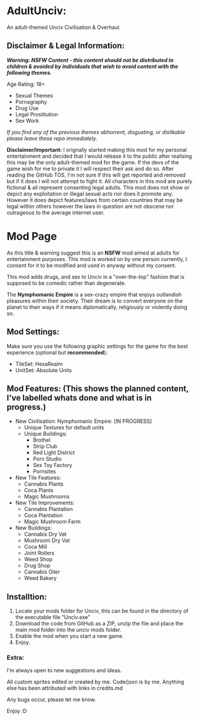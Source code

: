 
# AdultUnciv:
An adult-themed Unciv Civilisation & Overhaul.

## Disclaimer & Legal Information:

***Warning: NSFW Content - this content should not be distributed to children & avoided by individuals that wish to avoid content with the following themes.***

Age Rating: 18+
- Sexual Themes
- Pornagraphy
- Drug Use
- Legal Prostitution
- Sex Work

*If you find any of the previous themes abhorrent, disgusting, or dislikable please leave these repo immediately.*

**Disclaimer/Important:** I orignally started making this mod for my personal entertainment and decided that I would release it to the public after realising this may be the only adult-themed mod for the game. If the devs of the game wish for me to private it I will respect their ask and do so. After reading the GitHub TOS, I'm not sure if this will get reported and removed but if it does I will not attempt to fight it. All characters in this mod are purely fictional & all represent consenting legal adults. This mod does not show or depict any exploitation or illegal sexual acts nor does it promote any. However it does depict features/laws from certain countries that may be legal within others however the laws in question are not obscene nor outrageous to the average internet user.

# Mod Page

As this title & warning suggest this is an **NSFW** mod aimed at adults for entertainment purposes. This mod is worked on by one person currently, I consent for it to be modified and used in anyway without my consent.

This mod adds drugs, and sex to Unciv in a "over-the-top" fashion that is supposed to be comedic rather than degenerate.

The **Nymphomanic Empire** is a sex-crazy empire that enjoys outlandish pleasures within their society. Their dream is to convert everyone on the planet to their ways if it means diplomatically, religiously or violently doing so.

## Mod Settings:
Make sure you use the following graphic settings for the game for the best experience (optional but **recommended**):
- TileSet: HexaRealm
- UnitSet: Absolute Units

## Mod Features: (This shows the planned content, I've labelled whats done and what is in progress.)
- New Civilisation: Nymphomanic Empire: [IN PROGRESS]
    - Unique Textures for default units
    - Unique Buildings:
        - Brothel
        - Strip Club
        - Red Light District
        - Porn Studio 
        - Sex Toy Factory
        - Pornsites
- New Tile Features:
    - Cannabis Plants
    - Coca Plants
    - Magic Mushrooms
- New Tile Improvements:
    - Cannabis Plantation
    - Coca Plantation
    - Magic Mushroom Farm
- New Buildings:
    - Cannabis Dry Vat
    - Mushroom Dry Vat
    - Coca Mill
    - Joint Rollers
    - Weed Shop
    - Drug Shop
    - Cannabis Oiler
    - Weed Bakery


## Installtion:

1. Locate your mods folder for Unciv, this can be found in the directory of the executable file "Unciv.exe"
2. Download the code from GitHub as a ZIP, unzip the file and place the main mod folder into the unciv mods folder.
3. Enable the mod when you start a new game.
4. Enjoy.

### Extra:

I'm always open to new suggestions and ideas.

All custom sprites edited or created by me.
Code/json is by me. Anything else has been attributed with links in credits.md

Any bugs occur, please let me know.

Enjoy :D
